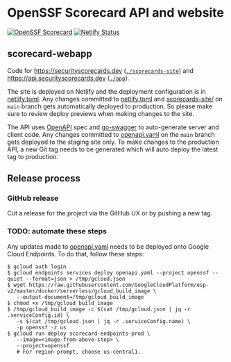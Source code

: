 # OpenSSF Scorecard API and website

[![OpenSSF Scorecard](https://api.securityscorecards.dev/projects/github.com/ossf/scorecard-webapp/badge)](https://api.securityscorecards.dev/projects/github.com/ossf/scorecard-webapp)
[![Netlify Status](https://api.netlify.com/api/v1/badges/d631bbe2-0e67-48ae-81a7-d7015195c9fd/deploy-status)](https://app.netlify.com/sites/ossf-scorecard/deploys)

## scorecard-webapp

Code for https://securityscorecards.dev
([`./scorecards-site`](./scorecards-site)) and
https://api.securityscorecards.dev ([`./app`](./app)).

The site is deployed on Netlify and the deployment configuration is in
[netlify.toml](./netlify.toml). Any changes committed to
[netlify.toml](./netlify.toml) and [scorecards-site/](./scorecards-site) on
`main` branch gets automatically deployed to production. So please make sure to
review deploy previews when making changes to the site.

The API uses [OpenAPI](https://www.openapis.org/) spec and
[go-swagger](https://goswagger.io/) to auto-generate server and client code. Any
changes committed to [openapi.yaml](./openapi.yaml) on the `main` branch gets
deployed to the staging site only. To make changes to the production API, a new
Git tag needs to be generated which will auto deploy the latest tag to
production.

## Release process

### GitHub release

Cut a release for the project via the GitHub UX or by pushing a new tag.

### TODO: automate these steps

Any updates made to [openapi.yaml](./openapi.yaml) needs to be deployed onto
Google Cloud Endpoints. To do that, follow these steps:

```
$ gcloud auth login
$ gcloud endpoints services deploy openapi.yaml --project openssf --quiet --format=json > /tmp/gcloud.json
$ wget https://raw.githubusercontent.com/GoogleCloudPlatform/esp-v2/master/docker/serverless/gcloud_build_image \
   --output-document=/tmp/gcloud_build_image
$ chmod +x /tmp/gcloud_build_image
$ /tmp/gcloud_build_image -c $(cat /tmp/gcloud.json | jq -r .serviceConfig.id) \
   -s $(cat /tmp/gcloud.json | jq -r .serviceConfig.name) \
   -p openssf -z us
$ gcloud run deploy scorecard-endpoints-prod \
   --image=<image-from-above-step> \
   --project=openssf
   # For region prompt, choose us-central1.
```
